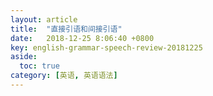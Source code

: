 ```yaml
---
layout: article
title:  "直接引语和间接引语"
date:   2018-12-25 8:06:40 +0800
key: english-grammar-speech-review-20181225
aside:
  toc: true
category: [英语, 英语语法]
---
```

